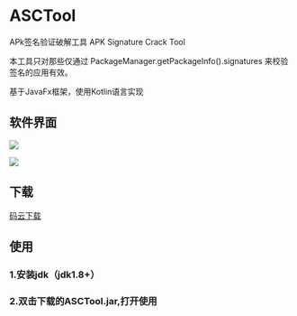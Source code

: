 # ASCTool
APk签名验证破解工具 APK Signature Crack Tool

本工具只对那些仅通过 PackageManager.getPackageInfo().signatures 来校验签名的应用有效。

基于JavaFx框架，使用Kotlin语言实现

## 软件界面

![](https://images.gitee.com/uploads/images/2019/0922/131337_2e0b8f07_5050769.png)

![](https://images.gitee.com/uploads/images/2019/0922/131337_755422d7_5050769.png)

## 下载

[码云下载](https://gitee.com/stars-one/ASCTool/raw/master/out/artifacts/ASCTool_jar/ASCTool.jar)

## 使用
### 1.安装jdk（jdk1.8+）
### 2.双击下载的ASCTool.jar,打开使用
